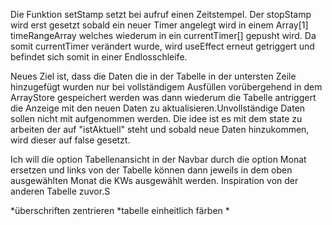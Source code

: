 Die Funktion setStamp setzt bei aufruf einen Zeitstempel. Der stopStamp wird erst gesetzt sobald ein neuer Timer angelegt wird in einem Array[1] timeRangeArray welches wiederum in ein currentTimer[] gepusht wird. Da somit currentTimer verändert wurde, wird useEffect erneut getriggert und befindet sich somit in einer Endlosschleife.

Neues Ziel ist, dass die Daten die in der Tabelle in der untersten Zeile hinzugefügt wurden nur bei vollständigem Ausfüllen vorübergehend in dem ArrayStore gespeichert werden was dann wiederum die Tabelle antriggert die Anzeige mit den neuen Daten zu aktualisieren.Unvollständige Daten sollen nicht mit aufgenommen werden. Die idee ist es mit dem state zu arbeiten der auf "istAktuell" steht und sobald neue Daten hinzukommen, wird dieser auf false gesetzt.


Ich will die option Tabellenansicht in der Navbar durch die option Monat ersetzen und links von der Tabelle können dann jeweils in dem oben ausgewählten Monat die KWs ausgewählt werden. Inspiration von der anderen Tabelle zuvor.S

*überschriften zentrieren
*tabelle einheitlich färben
*